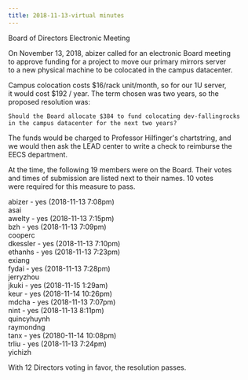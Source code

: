 ```yaml
---
title: 2018-11-13-virtual minutes
---
```

Board of Directors Electronic Meeting   

On November 13, 2018, abizer called for an electronic Board meeting   
to approve funding for a project to move our primary mirrors server   
to a new physical machine to be colocated in the campus datacenter.   

Campus colocation costs $16/rack unit/month, so for our 1U server,   
it would cost $192 / year. The term chosen was two years, so the   
proposed resolution was:   

    Should the Board allocate $384 to fund colocating dev-fallingrocks   
    in the campus datacenter for the next two years?   

The funds would be charged to Professor Hilfinger's chartstring, and   
we would then ask the LEAD center to write a check to reimburse the   
EECS department.   

At the time, the following 19 members were on the Board. Their votes   
and times of submission are listed next to their names. 10 votes   
were required for this measure to pass.   

abizer - yes (2018-11-13 7:08pm)   
asai   
awelty - yes (2018-11-13 7:15pm)   
bzh - yes (2018-11-13 7:09pm)   
cooperc   
dkessler - yes (2018-11-13 7:10pm)   
ethanhs - yes (2018-11-13 7:23pm)   
exiang   
fydai - yes (2018-11-13 7:28pm)   
jerryzhou   
jkuki - yes (2018-11-15 1:29am)   
keur - yes (2018-11-14 10:26pm)   
mdcha - yes (2018-11-13 7:07pm)   
nint - yes (2018-11-13 8:11pm)   
quincyhuynh   
raymondng   
tanx - yes (20180-11-14 10:08pm)   
trliu - yes (2018-11-13 7:24pm)   
yichizh   

With 12 Directors voting in favor, the resolution passes.   
